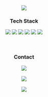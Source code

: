 

<div align=center>
	<img src="https://capsule-render.vercel.app/api?type=waving&color=auto&height=300&section=header&text=cloudydust%20github&fontSize=90" />
	<br>
	<div align=center>
	<h3> Tech Stack </h3>
	</div>
	<div align=center>
		<img src="https://img.shields.io/badge/Python-3776AB?style=flat&logo=Python&logoColor=white"/>
		<img src="https://img.shields.io/badge/MySQL-4479A1?style=flat&logo=MySQL&logoColor=white"/>
		<img src="https://img.shields.io/badge/Django-092E20?style=flat&logo=Django&logoColor=white" />
		<img src="https://img.shields.io/badge/HTML5-E34F26?style=flat&logo=HTML5&logoColor=white" />
		<img src="https://img.shields.io/badge/CSS3-1572B6?style=flat&logo=CSS3&logoColor=white"/>
		<img src="https://img.shields.io/badge/AmazonAWS-232F3E?style=flat&logo=AmazonAWS&logoColor=white"/>
	</div>
	<br>
	<br>
	<div align=center>
		<h3> Contact </h3>
	</div>
	<div align=center>
		<img src="https://img.shields.io/badge/Blog-03C75A?style=flat&logo=Blog&logoColor=white"/>
	</div>
	<br>
	<div align=center>
		<img src="https://github-readme-stats.vercel.app/api?username=cloudydust&count_private=true&show_icons=true&theme=solarized-light"><br><br>
		<img src="https://github-readme-stats.vercel.app/api/top-langs/?username=cloudydust&layout=compact"><br><br>


<!--



**cloudydust/cloudydust** is a ✨ _special_ ✨ repository because its `README.md` (this file) appears on your GitHub profile.

Here are some ideas to get you started:

- 🔭 I’m currently working on ...
- 🌱 I’m currently learning ...
- 👯 I’m looking to collaborate on ...
- 🤔 I’m looking for help with ...
- 💬 Ask me about ...
- 📫 How to reach me: ...
- 😄 Pronouns: ...
- ⚡ Fun fact: ...
-->

